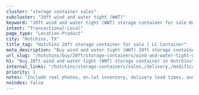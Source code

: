 ```yaml
---
cluster: "storage container sales"
subcluster: "20ft wind and water tight (WWT)"
keyword: "20ft wind and water tight (WWT) storage container for sale Hutchins, TX"
intent: "Transactional-Local"
page_type: "Location-Product"
city: "Hutchins, TX"
title_tag: "Hutchins 20ft storage container for sale | LC Container"
meta_description: "Buy wind and water tight (WWT) 20ft storage container sale with local delivery in Hutchins, TX. LC Container — local Since 2003. Request a fast quote today."
url_slug: "/hutchins/buy/20ft/storage-containers/wind-and-water-tight-wwt"
h1: "Buy 20ft wind and water tight (WWT) storage container in Hutchins"
internal_links: "/hutchins/storage-containers/sales,/delivery,/modifications"
priority: 1
notes: "Include real photos, on-lot inventory, delivery lead times, and financing info."
noindex: false
---
```


<!-- TODO: Add unique city/inventory copy, images, and internal links here. -->
